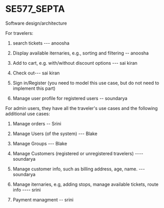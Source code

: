 # SE577_SEPTA
Software design/architecture 


For travelers: 

1. search tickets --- anoosha

2. Display available iternaries, e.g., sorting and filtering -- anoosha

3. Add to cart, e.g. with/without discount options --- sai kiran

4. Check out--- sai kiran

5. Sign in/Register (you need to model this use case, but do not need to implement this part) 

6. Manage user profile for registered users -- soundarya




For admin users, they have all the traveler's use cases and the following additional use cases: 

1. Manage orders -- Srini 

2. Manage Users (of the system) --- Blake

3. Manage Groups --- Blake

4. Manage Customers (registered or unregistered travelers) ---- soundarya

5. Manage customer info, such as billing address, age,  name. --- soundarya

6. Manage iternaries, e.g, adding stops, manage available tickets, route info  ---- srini

7. Payment managment -- srini
